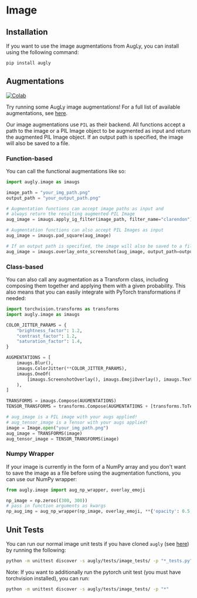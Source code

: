 # Image

## Installation   
If you want to use the image augmentations from AugLy, you can install using the following command:   
```bash
pip install augly
```

## Augmentations

[![Colab](https://colab.research.google.com/assets/colab-badge.svg)](https://colab.research.google.com/github/facebookresearch/AugLy/blob/main/examples/AugLy_image.ipynb)

Try running some AugLy image augmentations! For a full list of available augmentations, see [here](__init__.py).

Our image augmentations use `PIL` as their backend. All functions accept a path to the image or a PIL Image object to be augmented as input and return the augmented PIL Image object. If an output path is specified, the image will also be saved to a file.

### Function-based

You can call the functional augmentations like so:
```python
import augly.image as imaugs

image_path = "your_img_path.png"
output_path = "your_output_path.png"

# Augmentation functions can accept image paths as input and
# always return the resulting augmented PIL Image
aug_image = imaugs.apply_ig_filter(image_path, filter_name="clarendon")

# Augmentation functions can also accept PIL Images as input
aug_image = imaugs.pad_square(aug_image)

# If an output path is specified, the image will also be saved to a file
aug_image = imaugs.overlay_onto_screenshot(aug_image, output_path=output_path)
```

### Class-based

You can also call any augmentation as a Transform class, including composing them together and applying them with a given probability. This also means that you can easily integrate with PyTorch transformations if needed:
```python
import torchvision.transforms as transforms
import augly.image as imaugs

COLOR_JITTER_PARAMS = {
    "brightness_factor": 1.2,
    "contrast_factor": 1.2,
    "saturation_factor": 1.4,
}

AUGMENTATIONS = [
    imaugs.Blur(),
    imaugs.ColorJitter(**COLOR_JITTER_PARAMS),
    imaugs.OneOf(
        [imaugs.ScreenshotOverlay(), imaugs.EmojiOverlay(), imaugs.TextOverlay()]
    ),
]

TRANSFORMS = imaugs.Compose(AUGMENTATIONS)
TENSOR_TRANSFORMS = transforms.Compose(AUGMENTATIONS + [transforms.ToTensor()])

# aug_image is a PIL image with your augs applied!
# aug_tensor_image is a Tensor with your augs applied!
image = Image.open("your_img_path.png")
aug_image = TRANSFORMS(image)
aug_tensor_image = TENSOR_TRANSFORMS(image)
```

### Numpy Wrapper
If your image is currently in the form of a NumPy array and you don't want to save the image as a file before using the augmentation functions, you can use our NumPy wrapper:
```python
from augly.image import aug_np_wrapper, overlay_emoji

np_image = np.zeros((300, 300))
# pass in function arguments as kwargs
np_aug_img = aug_np_wrapper(np_image, overlay_emoji, **{'opacity': 0.5, 'y_pos': 0.45})
```

## Unit Tests

You can run our normal image unit tests if you have cloned `augly` (see [here](../../README.md)) by running the following:
```bash
python -m unittest discover -s augly/tests/image_tests/ -p "*_tests.py"
```

Note: If you want to additionally run the pytorch unit test (you must have torchvision installed), you can run:
```bash
python -m unittest discover -s augly/tests/image_tests/ -p "*"
```
